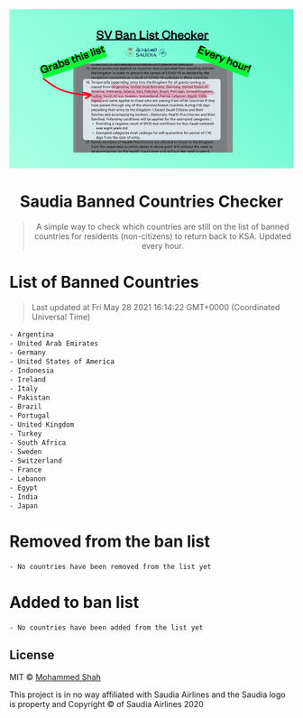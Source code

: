 
<div align="center">
<img src="https://raw.githubusercontent.com/smashah/saudia-banned-country-list-checker/master/assets/bg.png"/>

# Saudia Banned Countries Checker

> A simple way to check which countries are still on the list of banned countries for residents (non-citizens) to return back to KSA.
> Updated every hour.

</div>


# List of Banned Countries
> Last updated at Fri May 28 2021 16:14:22 GMT+0000 (Coordinated Universal Time)

    - Argentina
	- United Arab Emirates
	- Germany
	- United States of America
	- Indonesia
	- Ireland
	- Italy
	- Pakistan
	- Brazil
	- Portugal
	- United Kingdom
	- Turkey
	- South Africa
	- Sweden
	- Switzerland
	- France
	- Lebanon
	- Egypt
	- India
	- Japan

# Removed from the ban list

    - No countries have been removed from the list yet

# Added to ban list

    - No countries have been added from the list yet


## License

MIT © [Mohammed Shah](https://github.com/smashah)

This project is in no way affiliated with Saudia Airlines and the Saudia logo is property and Copyright © of Saudia Airlines 2020 
    
